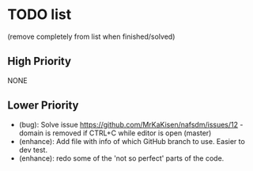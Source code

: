 # TODO list
(remove completely from list when finished/solved)

## High Priority
NONE

## Lower Priority
* (bug): Solve issue https://github.com/MrKaKisen/nafsdm/issues/12 - domain is removed if CTRL+C while editor is open (master)
* (enhance): Add file with info of which GitHub branch to use. Easier to dev test.
* (enhance): redo some of the 'not so perfect' parts of the code.
